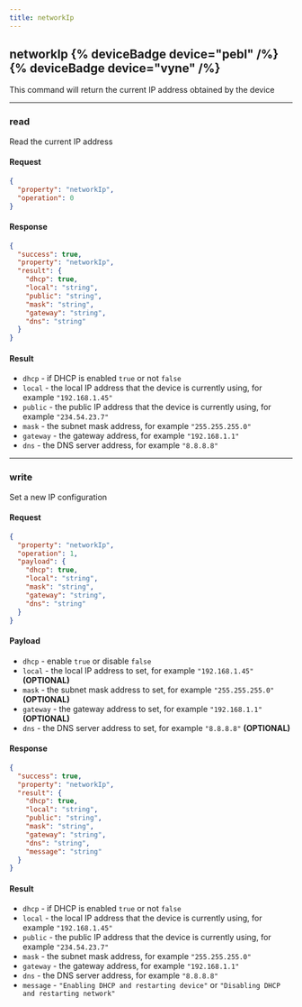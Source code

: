 ```yaml
---
title: networkIp
---
```


## networkIp {% deviceBadge device="pebl" /%}   {% deviceBadge device="vyne" /%} 
This command will return the current IP address obtained by the device

------------------------------------------------------------------------------------------------------------------

### read
Read the current IP address

#### Request
```json
{
  "property": "networkIp",
  "operation": 0
}
```

#### Response
```json
{
  "success": true,
  "property": "networkIp",
  "result": {
    "dhcp": true,
    "local": "string",
    "public": "string",
    "mask": "string",
    "gateway": "string",
    "dns": "string"
  }
}
```

#### Result
- `dhcp` - if DHCP is enabled `true` or not `false`
- `local` - the local IP address that the device is currently using, for example `"192.168.1.45"`
- `public` - the public IP address that the device is currently using, for example `"234.54.23.7"`
- `mask` -  the subnet mask address, for example `"255.255.255.0"`
- `gateway` - the gateway address, for example `"192.168.1.1"`
- `dns` - the DNS server address, for example `"8.8.8.8"`

------------------------------------------------------------------------------------------------------------------

### write
Set a new IP configuration

#### Request
```json
{
  "property": "networkIp",
  "operation": 1,
  "payload": {
    "dhcp": true,
    "local": "string",
    "mask": "string",
    "gateway": "string",
    "dns": "string"
  }
}
```

#### Payload
- `dhcp` - enable `true` or disable `false`
- `local` - the local IP address to set, for example `"192.168.1.45"` **(OPTIONAL)**
- `mask` -  the subnet mask address to set, for example `"255.255.255.0"` **(OPTIONAL)**
- `gateway` - the gateway address to set, for example `"192.168.1.1"` **(OPTIONAL)**
- `dns` - the DNS server address to set, for example `"8.8.8.8"` **(OPTIONAL)**

#### Response
```json
{
  "success": true,
  "property": "networkIp",
  "result": {
    "dhcp": true,
    "local": "string",
    "public": "string",
    "mask": "string",
    "gateway": "string",
    "dns": "string",
    "message": "string"
  }
}
```

#### Result
- `dhcp` - if DHCP is enabled `true` or not `false`
- `local` - the local IP address that the device is currently using, for example `"192.168.1.45"`
- `public` - the public IP address that the device is currently using, for example `"234.54.23.7"`
- `mask` -  the subnet mask address, for example `"255.255.255.0"`
- `gateway` - the gateway address, for example `"192.168.1.1"`
- `dns` - the DNS server address, for example `"8.8.8.8"`
- `message` - `"Enabling DHCP and restarting device"` or `"Disabling DHCP and restarting network"`
